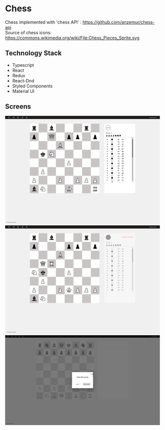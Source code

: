 # Chess

Chess implemented with 'chess API' : https://github.com/anzemur/chess-api  
Source of chess icons: https://commons.wikimedia.org/wiki/File:Chess_Pieces_Sprite.svg

## Technology Stack

* Typescript
* React
* Redux
* React-Dnd
* Styled Components
* Material UI

## Screens
![screen gif](/readme/chess1.png)  
![screen gif](/readme/chess2.png)  
![screen gif](/readme/chess.gif)
